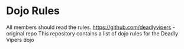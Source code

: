 Dojo Rules
==========
All members should read the rules.
https://github.com/deadlyvipers - original repo
This repository contains a list of dojo rules for the Deadly Vipers dojo

